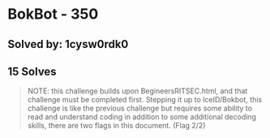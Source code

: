 # BokBot - 350
## Solved by: 1cysw0rdk0
## 15 Solves

> NOTE: this challenge builds upon BegineersRITSEC.html, and that challenge must be completed first. Stepping it up to IceID/Bokbot, this challenge is like the previous challenge but requires some ability to read and understand coding in addition to some additional decoding skills, there are two flags in this document. (Flag 2/2)
